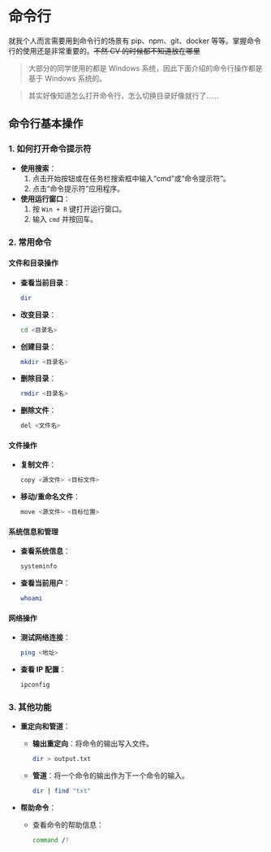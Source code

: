 # 命令行

就我个人而言需要用到命令行的场景有 pip、npm、git、docker 等等。掌握命令行的使用还是非常重要的。~~不然 CV 的时候都不知道放在哪里~~

> 大部分的同学使用的都是 Windows 系统，因此下面介绍的命令行操作都是基于 Windows 系统的。

> 其实好像知道怎么打开命令行，怎么切换目录好像就行了……

## 命令行基本操作

### 1. 如何打开命令提示符

* **使用搜索**：
  1. 点击开始按钮或在任务栏搜索框中输入“cmd”或“命令提示符”。
  2. 点击“命令提示符”应用程序。
* **使用运行窗口**：
  1. 按 `Win + R` 键打开运行窗口。
  2. 输入 `cmd` 并按回车。

### 2. 常用命令

#### 文件和目录操作

*   **查看当前目录**：

    ```bash
    dir
    ```
*   **改变目录**：

    ```bash
    cd <目录名>
    ```
*   **创建目录**：

    ```bash
    mkdir <目录名>
    ```
*   **删除目录**：

    ```bash
    rmdir <目录名>
    ```
*   **删除文件**：

    ```bash
    del <文件名>
    ```

#### 文件操作

*   **复制文件**：

    ```bash
    copy <源文件> <目标文件>
    ```
*   **移动/重命名文件**：

    ```bash
    move <源文件> <目标位置>
    ```

#### 系统信息和管理

*   **查看系统信息**：

    ```bash
    systeminfo
    ```
*   **查看当前用户**：

    ```bash
    whoami
    ```

#### 网络操作

*   **测试网络连接**：

    ```bash
    ping <地址>
    ```
*   **查看 IP 配置**：

    ```bash
    ipconfig
    ```

### 3. 其他功能

* **重定向和管道**：
  *   **输出重定向**：将命令的输出写入文件。

      ```bash
      dir > output.txt
      ```
  *   **管道**：将一个命令的输出作为下一个命令的输入。

      ```bash
      dir | find "txt"
      ```
* **帮助命令**：
  *   查看命令的帮助信息：

      ```bash
      command /?
      ```
